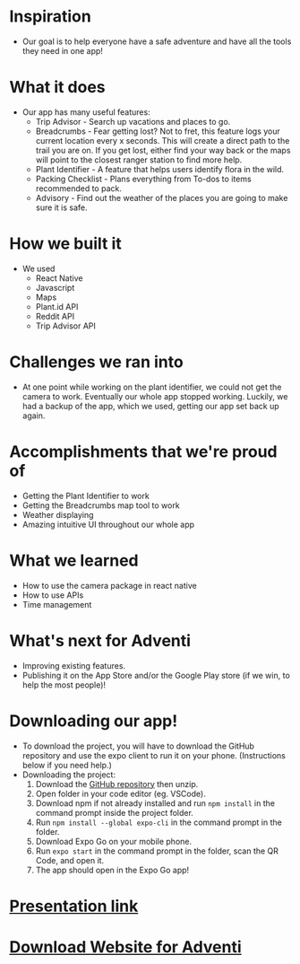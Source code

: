 # Inspiration
* Our goal is to help everyone have a safe adventure and have all the tools they need in one app!

# What it does
* Our app has many useful features:
    * Trip Advisor - Search up vacations and places to go.
    * Breadcrumbs - Fear getting lost? Not to fret, this feature logs your current location every x seconds. This will create a direct path to the trail you are on. If you get lost, either find your way back or the maps will point to the closest ranger station to find more help.
    * Plant Identifier - A feature that helps users identify flora in the wild.
    * Packing Checklist - Plans everything from To-dos to items recommended to pack.
    * Advisory - Find out the weather of the places you are going to make sure it is safe.


# How we built it
* We used
    * React Native
    * Javascript
    * Maps
    * Plant.id API
    * Reddit API
    * Trip Advisor API

# Challenges we ran into
* At one point while working on the plant identifier, we could not get the camera to work. Eventually our whole app stopped working. Luckily, we had a backup of the app, which we used, getting our app set back up again.

# Accomplishments that we're proud of
* Getting the Plant Identifier to work
* Getting the Breadcrumbs map tool to work
* Weather displaying
* Amazing intuitive UI throughout our whole app

# What we learned
* How to use the camera package in react native
* How to use APIs
* Time management

# What's next for Adventi
* Improving existing features.
* Publishing it on the App Store and/or the Google Play store (if we win, to help the most people)!

# Downloading our app!
* To download the project, you will have to download the GitHub repository and use the expo client to run it on your phone. (Instructions below if you need help.)
* Downloading the project:
    1. Download the [GitHub repository](https://github.com/ayy-akshat/adventi) then unzip.
    2. Open folder in your code editor (eg. VSCode).
    3. Download npm if not already installed and run `npm install` in the command prompt inside the project folder.
    4. Run `npm install --global expo-cli` in the command prompt in the folder.
    5. Download Expo Go on your mobile phone.
    6. Run `expo start` in the command prompt in the folder, scan the QR Code, and open it.
    7. The app should open in the Expo Go app!

# [Presentation link](https://docs.google.com/presentation/d/1FNqJCnUlp0q1mcX7nNMdhRbcBq0SyUURWgoGMsqpuLQ/edit?usp=sharing)
# [Download Website for Adventi](https://adventi.akze.repl.co/)

